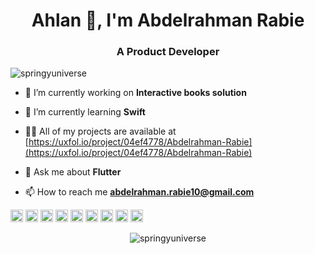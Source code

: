 <h1 align="center">Ahlan 👋, I'm Abdelrahman Rabie</h1>
<h3 align="center">A Product Developer</h3>

<p align="left"> <img src="https://komarev.com/ghpvc/?username=springyuniverse" alt="springyuniverse" /> </p>

- 🔭 I’m currently working on **Interactive books solution**

- 🌱 I’m currently learning **Swift**

- 👨‍💻 All of my projects are available at [https://uxfol.io/project/04ef4778/Abdelrahman-Rabie](https://uxfol.io/project/04ef4778/Abdelrahman-Rabie)

- 💬 Ask me about **Flutter**

- 📫 How to reach me **abdelrahman.rabie10@gmail.com**

<p align="left"><img src="https://devicons.github.io/devicon/devicon.git/icons/react/react-original-wordmark.svg" alt="react" width="20" height="20"/> <img src="https://devicons.github.io/devicon/devicon.git/icons/bootstrap/bootstrap-plain.svg" alt="bootstrap" width="20" height="20"/> <img src="https://devicons.github.io/devicon/devicon.git/icons/html5/html5-original-wordmark.svg" alt="html5" width="20" height="20"/> <img src="https://devicons.github.io/devicon/devicon.git/icons/java/java-original-wordmark.svg" alt="java" width="20" height="20"/> <img src="https://devicons.github.io/devicon/devicon.git/icons/javascript/javascript-original.svg" alt="javascript" width="20" height="20"/> <img src="https://devicons.github.io/devicon/devicon.git/icons/mongodb/mongodb-original-wordmark.svg" alt="mongodb" width="20" height="20"/> <img src="https://devicons.github.io/devicon/devicon.git/icons/mysql/mysql-original-wordmark.svg" alt="mysql" width="20" height="20"/> <img src="https://devicons.github.io/devicon/devicon.git/icons/nodejs/nodejs-original-wordmark.svg" alt="nodejs" width="20" height="20"/> <img src="https://cdn.jsdelivr.net/npm/simple-icons@3.1.0/icons/flutter.svg" alt="flutter" width="20" height="20"/></p><p align="center"> <img src="https://github-readme-stats.vercel.app/api?username=springyuniverse&show_icons=true" alt="springyuniverse" /> </p>

